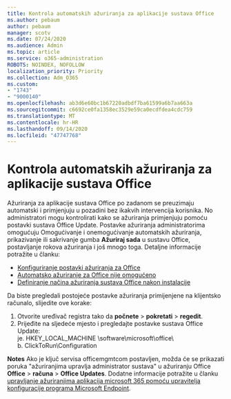 ```yaml
---
title: Kontrola automatskih ažuriranja za aplikacije sustava Office
ms.author: pebaum
author: pebaum
manager: scotv
ms.date: 07/24/2020
ms.audience: Admin
ms.topic: article
ms.service: o365-administration
ROBOTS: NOINDEX, NOFOLLOW
localization_priority: Priority
ms.collection: Adm_O365
ms.custom:
- "1743"
- "9000140"
ms.openlocfilehash: ab3d6e60bc1b67220adbdf7ba61599a6b7aa663a
ms.sourcegitcommit: c6692ce0fa1358ec3529e59ca0ecdfdea4cdc759
ms.translationtype: MT
ms.contentlocale: hr-HR
ms.lasthandoff: 09/14/2020
ms.locfileid: "47747768"
---
```

# <a name="control-automatic-updates-for-office-apps"></a>Kontrola automatskih ažuriranja za aplikacije sustava Office

Ažuriranja za aplikacije sustava Office po zadanom se preuzimaju automatski i primjenjuju u pozadini bez ikakvih intervencija korisnika. No administratori mogu kontrolirati kako se ažuriranja primjenjuju pomoću postavki sustava Office Update. Postavke ažuriranja administratorima omogućuju Omogućivanje i onemogućivanje automatskih ažuriranja, prikazivanje ili sakrivanje gumba **Ažuriraj sada** u sustavu Office, postavljanje rokova ažuriranja i još mnogo toga. Detaljne informacije potražite u članku:

- [Konfiguriranje postavki ažuriranja za Office](https://docs.microsoft.com/deployoffice/configure-update-settings-for-office-365-proplus)  
- [Automatsko ažuriranje za Office nije omogućeno](https://support.microsoft.com/help/2753538/automatic-updating-for-office-2013-and-office-2016-click-to-run-is-not)  
- [Definiranje načina ažuriranja sustava Office nakon instalacije](https://docs.microsoft.com/deployoffice/configuration-options-for-the-office-2016-deployment-tool#updates-element)

Da biste pregledali postojeće postavke ažuriranja primijenjene na klijentsko računalo, slijedite ove korake:

1. Otvorite uređivač registra tako da **počnete**  >  **pokretati**  >  **regedit**.
2. Prijeđite na sljedeće mjesto i pregledajte postavke sustava Office Update:  
    je. HKEY_LOCAL_MACHINE \software\microsoft\office\  
    b. ClickToRun\Configuration

**Notes**  Ako je ključ servisa officemgmtcom postavljen, možda će se prikazati poruka "ažuriranjima upravlja administrator sustava" u ažuriranju Office **Office**  >  **računa**  >  **Office Updates**. Dodatne informacije potražite u članku [upravljanje ažuriranjima aplikacija microsoft 365 pomoću upravitelja konfiguracije programa Microsoft Endpoint](https://docs.microsoft.com/deployoffice/manage-updates-to-office-365-proplus-with-system-center-configuration-manager#method-1-use-office-deployment-tool-to-enable-office-365-clients-to-receive-updates-from-configuration-manager).  
